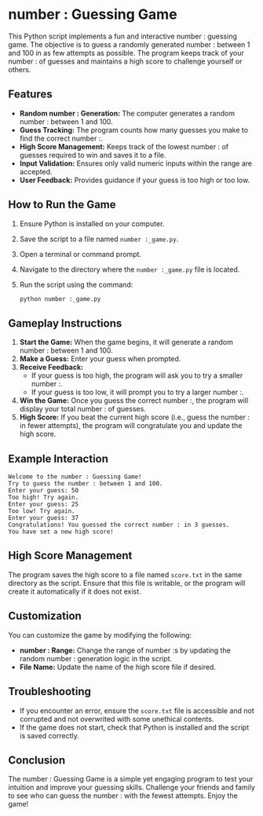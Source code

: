 # number : Guessing Game

This Python script implements a fun and interactive number : guessing game. The objective is to guess a randomly generated number : between 1 and 100 in as few attempts as possible. The program keeps track of your number : of guesses and maintains a high score to challenge yourself or others.

## Features

- **Random number : Generation:** The computer generates a random number : between 1 and 100.
- **Guess Tracking:** The program counts how many guesses you make to find the correct number :.
- **High Score Management:** Keeps track of the lowest number : of guesses required to win and saves it to a file.
- **Input Validation:** Ensures only valid numeric inputs within the range are accepted.
- **User Feedback:** Provides guidance if your guess is too high or too low.

## How to Run the Game

1. Ensure Python is installed on your computer.
2. Save the script to a file named `number :_game.py`.
3. Open a terminal or command prompt.
4. Navigate to the directory where the `number :_game.py` file is located.
5. Run the script using the command:

   ```bash
   python number :_game.py
   ```

## Gameplay Instructions

1. **Start the Game:** When the game begins, it will generate a random number : between 1 and 100.
2. **Make a Guess:** Enter your guess when prompted.
3. **Receive Feedback:**
   - If your guess is too high, the program will ask you to try a smaller number :.
   - If your guess is too low, it will prompt you to try a larger number :.
4. **Win the Game:** Once you guess the correct number :, the program will display your total number : of guesses.
5. **High Score:** If you beat the current high score (i.e., guess the number : in fewer attempts), the program will congratulate you and update the high score.

## Example Interaction

```
Welcome to the number : Guessing Game!
Try to guess the number : between 1 and 100.
Enter your guess: 50
Too high! Try again.
Enter your guess: 25
Too low! Try again.
Enter your guess: 37
Congratulations! You guessed the correct number : in 3 guesses.
You have set a new high score!
```

## High Score Management

The program saves the high score to a file named `score.txt` in the same directory as the script. Ensure that this file is writable, or the program will create it automatically if it does not exist.

## Customization

You can customize the game by modifying the following:
- **number : Range:** Change the range of number :s by updating the random number : generation logic in the script.
- **File Name:** Update the name of the high score file if desired.

## Troubleshooting

- If you encounter an error, ensure the `score.txt` file is accessible and not corrupted and not overwrited with some unethical contents.
- If the game does not start, check that Python is installed and the script is saved correctly.



## Conclusion

The number : Guessing Game is a simple yet engaging program to test your intuition and improve your guessing skills. Challenge your friends and family to see who can guess the number : with the fewest attempts. Enjoy the game!